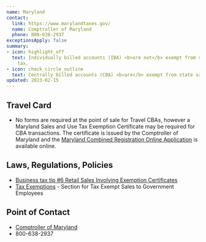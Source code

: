 ```yaml
---
name: Maryland
contact:
  link: https://www.marylandtaxes.gov/
  name: Comptroller of Maryland
  phone: 800-638-2937
exceptionsApply: false
summary:
- icon: highlight_off
  text: Individually billed accounts (IBA) <b>are not</b> exempt from state sales
    tax.
- icon: check_circle_outline
  text: Centrally billed accounts (CBA) <b>are</b> exempt from state sales tax.
updated: 2023-02-15
---
```

## Travel Card
* No forms are required at the point of sale for Travel CBAs, however a Maryland Sales and Use Tax Exemption Certificate may be required for CBA transactions.  The certificate is issued by the Comptroller of Maryland and the [Maryland Combined Registration Online Application](https://interactive.marylandtaxes.gov/webapps/comptrollercra/entrance.asp) is available online.

## Laws, Regulations, Policies
* [Business tax tip #6 Retail Sales Involving Exemption Certificates](https://www.marylandtaxes.gov/forms/Business_Tax_Tips/bustip6.pdf)
* [Tax Exemptions](https://www.marylandtaxes.gov/business/sales-use/tax-exemptions/) - Section for Tax Exempt Sales to Government Employees

## Point of Contact
- [Comptroller of Maryland](https://www.marylandtaxes.gov/)
- 800-638-2937

